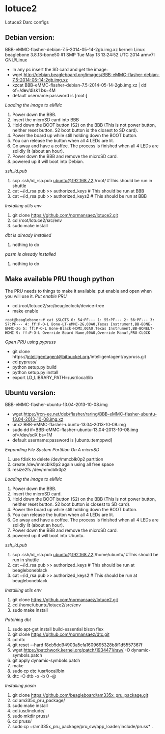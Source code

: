 lotuce2
=======

Lotuce2 Darc configs
<!-- http://www.braindeadprojects.com/blog/what/startech-pex10000sfp-and-locating-modules-in-the-linux-source/ -->

Debian version:
---------------
BBB-eMMC-flasher-debian-7.5-2014-05-14-2gb.img.xz
kernel: Linux beaglebone 3.8.13-bone50 #1 SMP Tue May 13 13:24:52 UTC 2014 armv7l GNU/Linux

* In any pc insert the SD card and get the image:
* wget http://debian.beagleboard.org/images/BBB-eMMC-flasher-debian-7.5-2014-05-14-2gb.img.xz
* xzcat BBB-eMMC-flasher-debian-7.5-2014-05-14-2gb.img.xz | dd of=/dev/disk1 bs=4M
* default username:password is [root:]

*Loading the image to eMMc*
   1. Power down the BBB.
   2. Insert the microSD card into BBB
   3. Hold down the BOOT button (S2) on the BBB (This is not power button, neither reset button. S2 boot button is the closest to SD card).
   4. Power the board up while still holding down the BOOT button.
   5. You can release the button when all 4 LEDs are lit.
   6. Go away and have a coffee. The process is finished when all 4 LEDs are solidly lit (about an hour).
   7. Power down the BBB and remove the microSD card.
   8. powered up it will boot into Debian.

*ssh_id.pub*
   1. scp .ssh/id_rsa.pub ubuntu@192.168.7.2:/root/ #This should be run in shuttle
   2. cat ~/id_rsa.pub >> authorized_keys  # This should be run at BBB
   3. cat ~/id_rsa.pub >> authorized_keys2 # This should be run at BBB

*Installing utils env*
   1. git clone https://github.com/normansaez/lotuce2.git
   2. cd /root/lotuce2/src/env
   3. sudo make install

*dbt is already installed*
   1. nothing to do

*pasm is already installed*
   1. nothing to do

Make available PRU though python
--------------------------------
The PRU needs to things to make it available: put enable and open when you will use it.
*Put enable PRU*
* cd /root/lotuce2/src/beagleclock/device-tree 
* make enable


`root@beaglebone:~# cat $SLOTS
 0: 54:PF---
 1: 55:PF---
 2: 56:PF---
 3: 57:PF---
 4: ff:P-O-L Bone-LT-eMMC-2G,00A0,Texas Instrument,BB-BONE-EMMC-2G
 5: ff:P-O-L Bone-Black-HDMI,00A0,Texas Instrument,BB-BONELT-HDMI
 9: ff:P-O-L Override Board Name,00A0,Override Manuf,PRU-CLOCK`

*Open PRU using pypruss*
* git clone https://intelligentagent@bitbucket.org/intelligentagent/pypruss.git
* cd pypruss/
* python setup.py build
* python setup.py install
* export LD_LIBRARY_PATH=/usr/local/lib


Ubuntu version:
--------------
BBB-eMMC-flasher-ubuntu-13.04-2013-10-08.img

* wget https://rcn-ee.net/deb/flasher/raring/BBB-eMMC-flasher-ubuntu-13.04-2013-10-08.img.xz
* unxz BBB-eMMC-flasher-ubuntu-13.04-2013-10-08.img
* sudo dd if=BBB-eMMC-flasher-ubuntu-13.04-2013-10-08.img of=/dev/sdX bs=1M
* default username:password is [ubuntu:temppwd]

*Expanding File System Partition On A microSD*
   1. use fdisk to delete /dev/mmcblk0p2 partition
   2. create /dev/mmcblk0p2 again using all free space
   3. resize2fs /dev/mmcblk0p2


*Loading the image to eMMc*
   1. Power down the BBB.
   2. Insert the microSD card.
   3. Hold down the BOOT button (S2) on the BBB (This is not power button, neither reset button. S2 boot button is closest to SD card).
   4. Power the board up while still holding down the BOOT button.
   5. You can release the button when all 4 LEDs are lit.
   6. Go away and have a coffee. The process is finished when all 4 LEDs are solidly lit (about an hour).
   7. Power down the BBB and remove the microSD card.
   8. powered up it will boot into Ubuntu.

*ssh_id.pub*
   1. scp .ssh/id_rsa.pub ubuntu@192.168.7.2:/home/ubuntu/ #This should be run in shuttle
   2. cat ~/id_rsa.pub >> authorized_keys  # This should be run at beagleboneblack
   3. cat ~/id_rsa.pub >> authorized_keys2 # This should be run at beagleboneblack

*Installing utils env*
   1. git clone https://github.com/normansaez/lotuce2.git
   2. cd /home/ubuntu/lotuce2/src/env
   3. sudo make install

*Patching dbt*
   1. sudo apt-get install build-essential bison flex
   2. git clone https://github.com/normansaez/dtc.git
   3. cd dtc
   4. git reset --hard f8cb5dd94903a5cfa1609695328b8f1d5557367f
   5. wget https://patchwork.kernel.org/patch/1934471/raw/ -O dynamic-symbols.patch
   6. git apply dynamic-symbols.patch
   7. make
   8. sudo cp dtc /usr/local/bin
   9. dtc -O dtb -o <overlay filename> -b 0 -@ <source filename>

*Installing pasm*
   1. git clone https://github.com/beagleboard/am335x_pru_package.git
   2. cd am335x_pru_package/ 
   3. sudo make install
   4. cd /usr/include/
   5. sudo mkdir pruss/
   6. cd pruss/
   7. sudo cp ~/am335x_pru_package/pru_sw/app_loader/include/pruss* .
